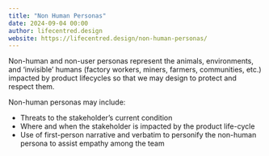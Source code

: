 ```yaml
---
title: "Non Human Personas"
date: 2024-09-04 00:00
author: lifecentred.design
website: https://lifecentred.design/non-human-personas/
---
```


Non-human and non-user personas represent the animals, environments, and ‘invisible’ humans (factory workers, miners, farmers, communities, etc.) impacted by product lifecycles so that we may design to protect and respect them.

Non-human personas may include:

- Threats to the stakeholder’s current condition
- Where and when the stakeholder is impacted by the product life-cycle
- Use of first-person narrative and verbatim to personify the non-human persona to assist empathy among the team